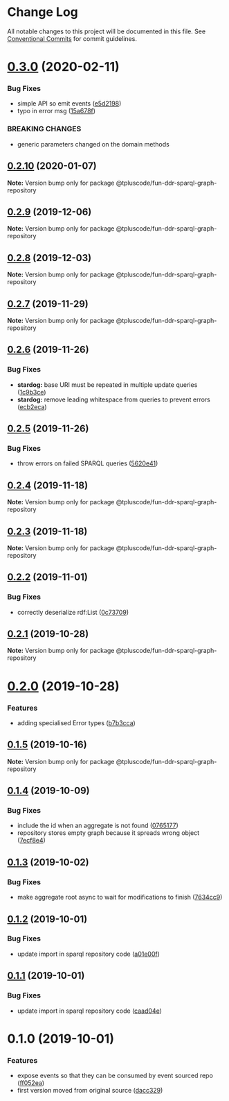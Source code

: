 # Change Log

All notable changes to this project will be documented in this file.
See [Conventional Commits](https://conventionalcommits.org) for commit guidelines.

# [0.3.0](https://github.com/tpluscode/fun-ddr/compare/@tpluscode/fun-ddr-sparql-graph-repository@0.2.10...@tpluscode/fun-ddr-sparql-graph-repository@0.3.0) (2020-02-11)


### Bug Fixes

* simple API so emit events ([e5d2198](https://github.com/tpluscode/fun-ddr/commit/e5d2198f64facff90b133c90d20c639cbff3bbb8))
* typo in error msg ([15a678f](https://github.com/tpluscode/fun-ddr/commit/15a678f259f91632ce0728123628837a0d0bc705))


### BREAKING CHANGES

* generic parameters changed on the domain methods





## [0.2.10](https://github.com/tpluscode/fun-ddr/compare/@tpluscode/fun-ddr-sparql-graph-repository@0.2.9...@tpluscode/fun-ddr-sparql-graph-repository@0.2.10) (2020-01-07)

**Note:** Version bump only for package @tpluscode/fun-ddr-sparql-graph-repository





## [0.2.9](https://github.com/tpluscode/fun-ddr/compare/@tpluscode/fun-ddr-sparql-graph-repository@0.2.8...@tpluscode/fun-ddr-sparql-graph-repository@0.2.9) (2019-12-06)

**Note:** Version bump only for package @tpluscode/fun-ddr-sparql-graph-repository





## [0.2.8](https://github.com/tpluscode/fun-ddr/compare/@tpluscode/fun-ddr-sparql-graph-repository@0.2.7...@tpluscode/fun-ddr-sparql-graph-repository@0.2.8) (2019-12-03)

**Note:** Version bump only for package @tpluscode/fun-ddr-sparql-graph-repository





## [0.2.7](https://github.com/tpluscode/fun-ddr/compare/@tpluscode/fun-ddr-sparql-graph-repository@0.2.6...@tpluscode/fun-ddr-sparql-graph-repository@0.2.7) (2019-11-29)

**Note:** Version bump only for package @tpluscode/fun-ddr-sparql-graph-repository





## [0.2.6](https://github.com/tpluscode/fun-ddr/compare/@tpluscode/fun-ddr-sparql-graph-repository@0.2.5...@tpluscode/fun-ddr-sparql-graph-repository@0.2.6) (2019-11-26)


### Bug Fixes

* **stardog:** base URI must be repeated in multiple update queries ([1c9b3ce](https://github.com/tpluscode/fun-ddr/commit/1c9b3ce))
* **stardog:** remove leading whitespace from queries to prevent errors ([ecb2eca](https://github.com/tpluscode/fun-ddr/commit/ecb2eca))





## [0.2.5](https://github.com/tpluscode/fun-ddr/compare/@tpluscode/fun-ddr-sparql-graph-repository@0.2.4...@tpluscode/fun-ddr-sparql-graph-repository@0.2.5) (2019-11-26)


### Bug Fixes

* throw errors on failed SPARQL queries ([5620e41](https://github.com/tpluscode/fun-ddr/commit/5620e41))





## [0.2.4](https://github.com/tpluscode/fun-ddr/compare/@tpluscode/fun-ddr-sparql-graph-repository@0.2.3...@tpluscode/fun-ddr-sparql-graph-repository@0.2.4) (2019-11-18)

**Note:** Version bump only for package @tpluscode/fun-ddr-sparql-graph-repository





## [0.2.3](https://github.com/tpluscode/fun-ddr/compare/@tpluscode/fun-ddr-sparql-graph-repository@0.2.2...@tpluscode/fun-ddr-sparql-graph-repository@0.2.3) (2019-11-18)

**Note:** Version bump only for package @tpluscode/fun-ddr-sparql-graph-repository





## [0.2.2](https://github.com/tpluscode/fun-ddr/compare/@tpluscode/fun-ddr-sparql-graph-repository@0.2.1...@tpluscode/fun-ddr-sparql-graph-repository@0.2.2) (2019-11-01)


### Bug Fixes

* correctly deserialize rdf:List ([0c73709](https://github.com/tpluscode/fun-ddr/commit/0c73709))





## [0.2.1](https://github.com/tpluscode/fun-ddr/compare/@tpluscode/fun-ddr-sparql-graph-repository@0.2.0...@tpluscode/fun-ddr-sparql-graph-repository@0.2.1) (2019-10-28)

**Note:** Version bump only for package @tpluscode/fun-ddr-sparql-graph-repository





# [0.2.0](https://github.com/tpluscode/fun-ddr/compare/@tpluscode/fun-ddr-sparql-graph-repository@0.1.5...@tpluscode/fun-ddr-sparql-graph-repository@0.2.0) (2019-10-28)


### Features

* adding specialised Error types ([b7b3cca](https://github.com/tpluscode/fun-ddr/commit/b7b3cca))





## [0.1.5](https://github.com/tpluscode/fun-ddr/compare/@tpluscode/fun-ddr-sparql-graph-repository@0.1.4...@tpluscode/fun-ddr-sparql-graph-repository@0.1.5) (2019-10-16)

**Note:** Version bump only for package @tpluscode/fun-ddr-sparql-graph-repository





## [0.1.4](https://github.com/tpluscode/fun-ddr/compare/@tpluscode/fun-ddr-sparql-graph-repository@0.1.3...@tpluscode/fun-ddr-sparql-graph-repository@0.1.4) (2019-10-09)


### Bug Fixes

* include the id when an aggregate is not found ([0765177](https://github.com/tpluscode/fun-ddr/commit/0765177))
* repository stores empty graph because it spreads wrong object ([7ecf8e4](https://github.com/tpluscode/fun-ddr/commit/7ecf8e4))





## [0.1.3](https://github.com/tpluscode/fun-ddr/compare/@tpluscode/fun-ddr-sparql-graph-repository@0.1.2...@tpluscode/fun-ddr-sparql-graph-repository@0.1.3) (2019-10-02)


### Bug Fixes

* make aggregate root async to wait for modifications to finish ([7634cc9](https://github.com/tpluscode/fun-ddr/commit/7634cc9))





## [0.1.2](https://github.com/tpluscode/fun-ddr/compare/@tpluscode/fun-ddr-sparql-graph-repository@0.1.1...@tpluscode/fun-ddr-sparql-graph-repository@0.1.2) (2019-10-01)


### Bug Fixes

* update import in sparql repository code ([a01e00f](https://github.com/tpluscode/fun-ddr/commit/a01e00f))





## [0.1.1](https://github.com/tpluscode/fun-ddr/compare/@tpluscode/fun-ddr-sparql-graph-repository@0.1.0...@tpluscode/fun-ddr-sparql-graph-repository@0.1.1) (2019-10-01)


### Bug Fixes

* update import in sparql repository code ([caad04e](https://github.com/tpluscode/fun-ddr/commit/caad04e))





# 0.1.0 (2019-10-01)


### Features

* expose events so that they can be consumed by event sourced repo ([ff052ea](https://github.com/tpluscode/fun-ddr/commit/ff052ea))
* first version moved from original source ([dacc329](https://github.com/tpluscode/fun-ddr/commit/dacc329))
